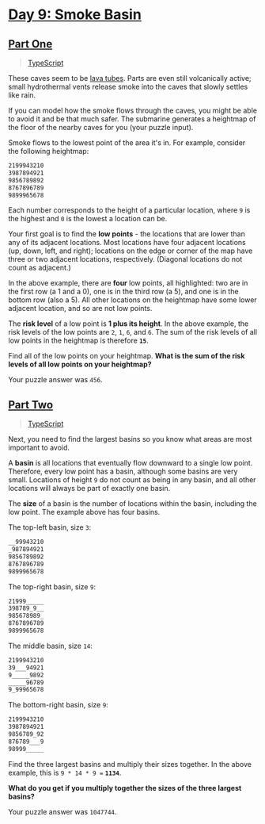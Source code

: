 # [Day 9: Smoke Basin](https://adventofcode.com/2021/day/9)

## [Part One](https://adventofcode.com/2021/day/9#part1)

> [TypeScript](/solutions/typescript/2021/09/part_one.ts)

These caves seem to be [lava tubes](https://en.wikipedia.org/wiki/Lava_tube).
Parts are even still volcanically active; small hydrothermal vents release
smoke into the caves that slowly settles like rain.

If you can model how the smoke flows through the caves, you might be able to
avoid it and be that much safer. The submarine generates a heightmap of the
floor of the nearby caves for you (your puzzle input).

Smoke flows to the lowest point of the area it's in. For example, consider
the following heightmap:

```sh
2199943210
3987894921
9856789892
8767896789
9899965678
```

Each number corresponds to the height of a particular location, where `9` is
the highest and `0` is the lowest a location can be.

Your first goal is to find the **low points** - the locations that are lower
than any of its adjacent locations. Most locations have four adjacent
locations (up, down, left, and right); locations on the edge or corner of the
map have three or two adjacent locations, respectively. (Diagonal locations do
not count as adjacent.)

In the above example, there are **four** low points, all highlighted: two are
in the first row (a 1 and a 0), one is in the third row (a 5), and one is in
the bottom row (also a 5). All other locations on the heightmap have some
lower adjacent location, and so are not low points.

The **risk level** of a low point is **1 plus its height**. In the above
example, the risk levels of the low points are `2`, `1`, `6`, and `6`. The sum
of the risk levels of all low points in the heightmap is therefore **`15`**.

Find all of the low points on your heightmap. **What is the sum of the risk**
**levels of all low points on your heightmap?**

Your puzzle answer was `456`.

## [Part Two](https://adventofcode.com/2021/day/9#part2)

> [TypeScript](/solutions/typescript/2021/09/part_two.ts)

Next, you need to find the largest basins so you know what areas are most
important to avoid.

A **basin** is all locations that eventually flow downward to a single low
point. Therefore, every low point has a basin, although some basins are very
small. Locations of height `9` do not count as being in any basin, and all
other locations will always be part of exactly one basin.

The **size** of a basin is the number of locations within the basin, including
the low point. The example above has four basins.

The top-left basin, size `3`:

```sh
__99943210
_987894921
9856789892
8767896789
9899965678
```

The top-right basin, size `9`:

```sh
21999_____
398789_9__
985678989_
8767896789
9899965678
```

The middle basin, size `14`:

```sh
2199943210
39___94921
9_____9892
_____96789
9_99965678
```

The bottom-right basin, size `9`:

```sh
2199943210
3987894921
9856789_92
876789___9
98999_____
```

Find the three largest basins and multiply their sizes together. In the above
example, this is `9 * 14 * 9 =` **`1134`**.

**What do you get if you multiply together the sizes of the three largest**
**basins?**

Your puzzle answer was `1047744`.
